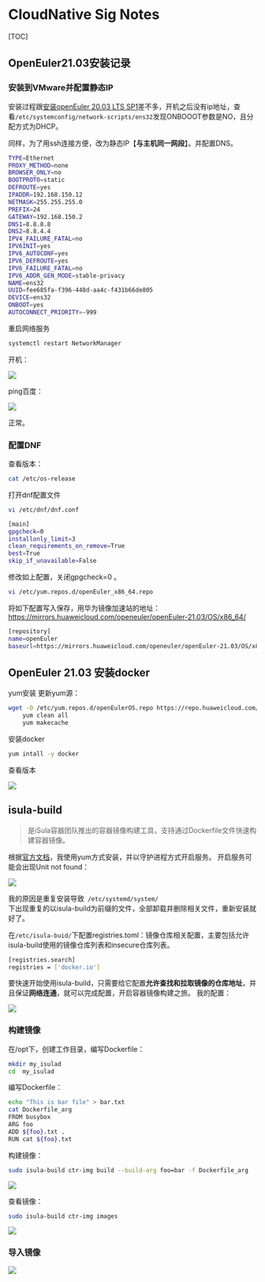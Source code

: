 # CloudNative Sig Notes
[TOC]
## OpenEuler21.03安装记录
### 安装到VMware并配置静态IP
安装过程跟[安装openEuler 20.03 LTS SP1](../openEuler_notes.md)差不多，开机之后没有ip地址，查看<code>/etc/systemconfig/network-scripts/ens32</code>发现ONBOOOT参数是NO，且分配方式为DHCP。

同样，为了用ssh连接方便，改为静态IP【**与主机同一网段**】。并配置DNS。
```sh
TYPE=Ethernet
PROXY_METHOD=none
BROWSER_ONLY=no
BOOTPROTO=static
DEFROUTE=yes
IPADDR=192.168.150.12
NETMASK=255.255.255.0
PREFIX=24
GATEWAY=192.168.150.2
DNS1=8.8.8.8
DNS2=8.8.4.4
IPV4_FAILURE_FATAL=no
IPV6INIT=yes
IPV6_AUTOCONF=yes
IPV6_DEFROUTE=yes
IPV6_FAILURE_FATAL=no
IPV6_ADDR_GEN_MODE=stable-privacy
NAME=ens32
UUID=fee685fa-f396-448d-aa4c-f431b66de805
DEVICE=ens32
ONBOOT=yes
AUTOCONNECT_PRIORITY=-999

```

重启网络服务
```sh
systemctl restart NetworkManager
```
开机：

![](.img/boot.png)

ping百度：

![](.img/ping.png)

正常。

### 配置DNF
查看版本：
```sh
cat /etc/os-release
```

打开dnf配置文件
```sh
vi /etc/dnf/dnf.conf
```

```sh
[main]
gpgcheck=0
installonly_limit=3
clean_requirements_on_remove=True
best=True
skip_if_unavailable=False
```
修改如上配置，关闭gpgcheck=0 。

```sh
vi /etc/yum.repos.d/openEuler_x86_64.repo
```
将如下配置写入保存，用华为镜像加速站的地址：https://mirrors.huaweicloud.com/openeuler/openEuler-21.03/OS/x86_64/

```sh
[repository]
name=openEuler
baseurl=https://mirrors.huaweicloud.com/openeuler/openEuler-21.03/OS/x86_64/
```

## OpenEuler 21.03 安装docker
yum安装
更新yum源：
```sh
wget -O /etc/yum.repos.d/openEulerOS.repo https://repo.huaweicloud.com/repository/conf/openeuler_x86_64.repo
    yum clean all
    yum makecache
```
安装docker
```sh
yum intall -y docker
```
查看版本

![](.img/dockerv.png)



## isula-build
> 是iSula容器团队推出的容器镜像构建工具，支持通过Dockerfile文件快速构建容器镜像。

根据[官方文档](https://gitee.com/openeuler/isula-build)，我使用yum方式安装，并以守护进程方式开启服务。
开启服务可能会出现Unit not found：

![](.img/isula/serviceNF.png)

我的原因是重复安装导致<code> /etc/systemd/system/ </code>下出现重复的以isula-build为前缀的文件，全部卸载并删除相关文件，重新安装就好了。

在<code>/etc/isula-buid/</code>下配置registries.toml：镜像仓库相关配置，主要包括允许isula-build使用的镜像仓库列表和insecure仓库列表。
```sh
[registries.search]
registries = ['docker.io']
```
要快速开始使用isula-build，只需要给它配置**允许查找和拉取镜像的仓库地址**，并且保证**网络连通**，就可以完成配置，开启容器镜像构建之旅。
我的配置：

![](.img/isula/info.png)

### 构建镜像
在/opt下，创建工作目录，编写Dockerfile：
```sh
mkdir my_isulad
cd  my_isulad
```
编写Dockerfile：
```sh
echo "This is bar file" > bar.txt
cat Dockerfile_arg
FROM busybox
ARG foo
ADD ${foo}.txt .
RUN cat ${foo}.txt
```
构建镜像：
```sh
sudo isula-build ctr-img build --build-arg foo=bar -f Dockerfile_arg
```

![](.img/isula/build.png)

查看镜像：
```sh
sudo isula-build ctr-img images
```
![](.img/isula/images.png)

### 导入镜像

![](.img/isula/imp.png)



